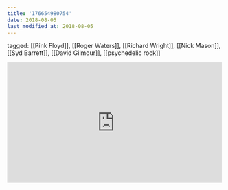 ```yaml
---
title: '176654980754'
date: 2018-08-05
last_modified_at: 2018-08-05
---
```

tagged: [[Pink Floyd]], [[Roger Waters]], [[Richard Wright]], [[Nick Mason]], [[Syd Barrett]], [[David Gilmour]], [[psychedelic rock]]
<iframe allow="accelerometer; autoplay; clipboard-write; encrypted-media; gyroscope; picture-in-picture" allowfullscreen="" frameborder="0" height="281" id="youtube_iframe" src="https://www.youtube.com/embed/Z6va7xCZPPc?feature=oembed&amp;enablejsapi=1&amp;origin=https://safe.txmblr.com&amp;wmode=opaque" width="500"></iframe>